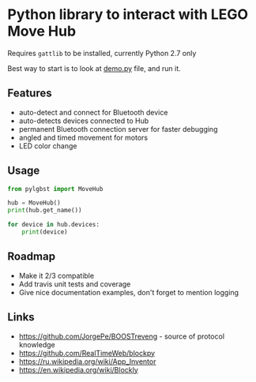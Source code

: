 # Python library to interact with LEGO Move Hub

Requires `gattlib` to be installed, currently Python 2.7 only

Best way to start is to look at [demo.py](demo.py) file, and run it.

## Features

- auto-detect and connect for Bluetooth device
- auto-detects devices connected to Hub
- permanent Bluetooth connection server for faster debugging
- angled and timed movement for motors
- LED color change

## Usage

```python
from pylgbst import MoveHub

hub = MoveHub()
print(hub.get_name())

for device in hub.devices:
    print(device)
```

## Roadmap

- Make it 2/3 compatible
- Add travis unit tests and coverage
- Give nice documentation examples, don't forget to mention logging

## Links

- https://github.com/JorgePe/BOOSTreveng - source of protocol knowledge
- https://github.com/RealTimeWeb/blockpy
- https://ru.wikipedia.org/wiki/App_Inventor
- https://en.wikipedia.org/wiki/Blockly

